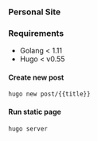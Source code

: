 ### Personal Site

### Requirements
* Golang < 1.11
* Hugo < v0.55

#### Create new post
```
hugo new post/{{title}}
```

#### Run static page
```
hugo server
```
